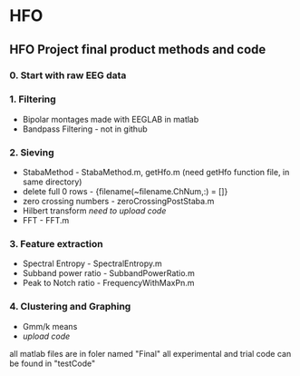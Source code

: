 # HFO
## HFO Project final product methods and code

### 0. Start with raw EEG data

### 1. Filtering
   - Bipolar montages made with EEGLAB in matlab
   - Bandpass Filtering - not in github

### 2. Sieving
   - StabaMethod - StabaMethod.m, getHfo.m (need getHfo function file, in same directory)
   - delete full 0 rows - {filename(~filename.ChNum,:) = []}
   - zero crossing numbers - zeroCrossingPostStaba.m
   - Hilbert transform *need to upload code*
   -  FFT - FFT.m

### 3. Feature extraction
   - Spectral Entropy - SpectralEntropy.m
   - Subband power ratio - SubbandPowerRatio.m
   - Peak to Notch ratio - FrequencyWithMaxPn.m

### 4. Clustering and Graphing
   - Gmm/k means
   - *upload code*


all matlab files are in foler named "Final"
all experimental and trial code can be found in "testCode"
